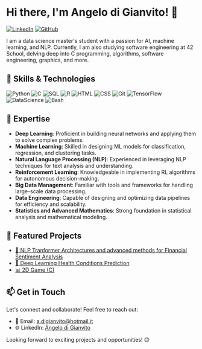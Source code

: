 # Hi there, I'm Angelo di Gianvito! 👋

[![LinkedIn](https://img.shields.io/badge/-LinkedIn-000?style=flat&logo=LinkedIn)](https://www.linkedin.com/in/angelo-d-157381105/)
[![GitHub](https://img.shields.io/badge/-GitHub-000?style=flat&logo=GitHub)](https://github.com/adgianv)

I am a data science master's student with a passion for AI, machine learning, and NLP. Currently, I am also studying software engineering at 42 School, delving deep into C programming, algorithms, software engineering, graphics, and more.

## 🚀 Skills & Technologies

![Python](https://img.shields.io/badge/-Python-000?logo=Python&logoColor=white)
![C](https://img.shields.io/badge/-C-000?logo=C&logoColor=white)
![SQL](https://img.shields.io/badge/-SQL-000?logo=MySQL&logoColor=white)
![R](https://img.shields.io/badge/-R-000?logo=R&logoColor=white)
![HTML](https://img.shields.io/badge/-HTML-000?logo=HTML5&logoColor=white)
![CSS](https://img.shields.io/badge/-CSS-000?logo=CSS3&logoColor=white)
![Git](https://img.shields.io/badge/-Git-000?logo=Git&logoColor=white)
![TensorFlow](https://img.shields.io/badge/-TensorFlow-000?logo=TensorFlow&logoColor=white)
![DataScience](https://img.shields.io/badge/-DataScience-000?logo=data:image/png;base64,iVBORw0KGgoAAAANSUhEUgAAACAAAAAXCAIAAABCNGduAAAAhklEQVR4AWMgGDYwAUMIIgMxVZTFZALiDjA9MwD3C/EDOwOUtYQDf8qEAM0lWKC8YAo8AOQgwAeTkwDjJX0O8YXwBLF5Ei4z4n/EaQAKTMgAi1jGBcCXAQgB1OhKMCkj6HzJGiAIrDCQAwqBGEQr6JoQzUAcTECaBShBGIjGQbMAMnUkGSS9DAEzgwACqBHQPAZ1TkKAAAAAElFTkSuQmCC)
![Bash](https://img.shields.io/badge/-Bash-000?logo=GNU%20Bash&logoColor=white)

## 🧠 Expertise

- **Deep Learning**: Proficient in building neural networks and applying them to solve complex problems.
- **Machine Learning**: Skilled in designing ML models for classification, regression, and clustering tasks.
- **Natural Language Processing (NLP)**: Experienced in leveraging NLP techniques for text analysis and understanding.
- **Reinforcement Learning**: Knowledgeable in implementing RL algorithms for autonomous decision-making.
- **Big Data Management**: Familiar with tools and frameworks for handling large-scale data processing.
- **Data Engineering**: Capable of designing and optimizing data pipelines for efficiency and scalability.
- **Statistics and Advanced Mathematics**: Strong foundation in statistical analysis and mathematical modeling.

## 🌟 Featured Projects

- [🤖 NLP Tranformer Architectures and advanced methods for Financial Sentiment Analysis](https://github.com/adgianv/NLP-Transformer_architectures-Financial_Sentiment_Analysis_Twitter)
- [🧠 Deep Learning Health Conditions Prediction](https://github.com/adgianv/DeepLearning-MLP_Patients_Health_Predictions)
- [📊 2D Game (C)](https://github.com/adgianv/2D_Game-PacMan)

## 📫 Get in Touch

Let's connect and collaborate! Feel free to reach out:

- 📧 Email: a.digianvito@hotmail.it
- 🌐 LinkedIn: [Angelo di Gianvito](https://www.linkedin.com/in/angelo-d-157381105/)

Looking forward to exciting projects and opportunities! 😊
